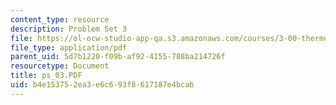 ```yaml
---
content_type: resource
description: Problem Set 3
file: https://ol-ocw-studio-app-qa.s3.amazonaws.com/courses/3-00-thermodynamics-of-materials-fall-2002/b4e153752ea3e6c693f8617187e4bcab_ps_03.PDF
file_type: application/pdf
parent_uid: 5d7b1220-f09b-af92-4155-788ba214726f
resourcetype: Document
title: ps_03.PDF
uid: b4e15375-2ea3-e6c6-93f8-617187e4bcab
---
```

